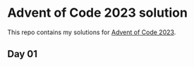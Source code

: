 # Advent of Code 2023 solution

This repo contains my solutions for [Advent of Code 2023](https://adventofcode.com/2023).

## Day 01

